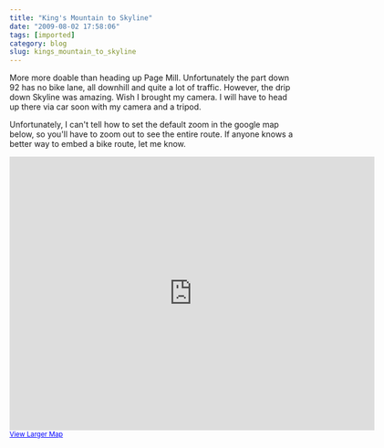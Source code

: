 ```yaml
---
title: "King's Mountain to Skyline"
date: "2009-08-02 17:58:06"
tags: [imported]
category: blog
slug: kings_mountain_to_skyline
---
```


More more doable than heading up Page Mill. Unfortunately the part down 92 has no bike lane, all downhill and quite a lot of traffic. However, the drip down Skyline was amazing. Wish I brought my camera. I will have to head up there via car soon with my camera and a tripod.

Unfortunately, I can't tell how to set the default zoom in the google map below, so you'll have to zoom out to see the entire route. If anyone knows a better way to embed a bike route, let me know.

<iframe width="640" height="480" frameborder="0" scrolling="no" marginheight="0" marginwidth="0" src="http://maps.google.com/maps?f=d&source=s_d&saddr=Coronado+Ave&daddr=Junipero+Serra+Blvd+to:Whiskey+Hill+Rd+to:Kings+Mountain+Rd+to:CA-35%2FSkyline+Blvd+to:Canada+Rd+to:Canada+Rd+to:37.446584,-122.228651+to:625-653+Coronado+Ave,+Stanford,+CA+94305&geocode=FZD2OgIdCO23-A%3BFZ39OgIdq7m3-A%3BFcILOwIdFa22-A%3BFaIqOwIdhAS2-A%3BFe9UOwId7nO1-A%3BFRoWPAIdQ3u1-A%3BFQwyOwIdHX62-A%3B%3BFWr5OgIdZu-3-A&hl=en&mra=dme&mrcr=0&mrsp=7&sz=14&via=1,2,3,4,5,6,7&sll=37.447743,-122.247877&sspn=0.028892,0.075016&ie=UTF8&ll=37.456873,-122.265129&spn=0.130816,0.219727&z=12&output=embed"></iframe><small><a href="http://maps.google.com/maps?f=d&source=embed&saddr=Coronado+Ave&daddr=Junipero+Serra+Blvd+to:Whiskey+Hill+Rd+to:Kings+Mountain+Rd+to:CA-35%2FSkyline+Blvd+to:Canada+Rd+to:Canada+Rd+to:37.446584,-122.228651+to:625-653+Coronado+Ave,+Stanford,+CA+94305&geocode=FZD2OgIdCO23-A%3BFZ39OgIdq7m3-A%3BFcILOwIdFa22-A%3BFaIqOwIdhAS2-A%3BFe9UOwId7nO1-A%3BFRoWPAIdQ3u1-A%3BFQwyOwIdHX62-A%3B%3BFWr5OgIdZu-3-A&hl=en&mra=dme&mrcr=0&mrsp=7&sz=14&via=1,2,3,4,5,6,7&sll=37.447743,-122.247877&sspn=0.028892,0.075016&ie=UTF8&ll=37.456873,-122.265129&spn=0.130816,0.219727&z=12" style="color:#0000FF;text-align:left">View Larger Map</a></small>
